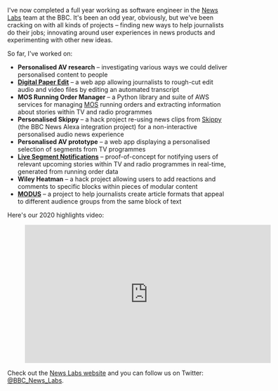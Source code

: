 I've now completed a full year working as software engineer in the [News
Labs](https://bbcnewslabs.co.uk/) team at the BBC. It's been an odd year, obviously, but we've been
cracking on with all kinds of projects – finding new ways to help journalists do their jobs;
innovating around user experiences in news products and experimenting with other new ideas.

So far, I've worked on:

- **Personalised AV research** – investigating various ways we could deliver personalised content to
  people
- **[Digital Paper Edit](https://bbcnewslabs.co.uk/projects/digital-paper-edit/)** – a web app
  allowing journalists to rough-cut edit audio and video files by editing an automated transcript
- **MOS Running Order Manager** – a Python library and suite of AWS services for managing
  [MOS](http://mosprotocol.com/) running orders and extracting information about stories within TV
  and radio programmes
- **Personalised Skippy** – a hack project re-using news clips from
  [Skippy](https://bbcnewslabs.co.uk/projects/voice-user-interfaces/) (the BBC News Alexa
  integration project) for a non-interactive personalised audio news experience
- **Personalised AV prototype** – a web app displaying a personalised selection of segments from TV
  programmes
- **[Live Segment Notifications](https://bbcnewslabs.co.uk/projects/live-segment-notifications/)** –
  proof-of-concept for notifying users of relevant upcoming stories within TV and radio programmes
  in real-time, generated from running order data
- **Wiley Heatman** – a hack project allowing users to add reactions and comments to specific blocks
  within pieces of modular content
- **[MODUS](https://bbcnewslabs.co.uk/projects/modus/)** – a project to help journalists create
  article formats that appeal to different audience groups from the same block of text

Here's our 2020 highlights video:

<figure class="wp-block-embed">
<iframe width="560" height="315" src="https://www.youtube.com/embed/JdAJJokYeFA?si=sgv-7qrMdnA5uWjh" title="YouTube video player" frameborder="0" allow="accelerometer; autoplay; clipboard-write; encrypted-media; gyroscope; picture-in-picture; web-share" referrerpolicy="strict-origin-when-cross-origin" allowfullscreen></iframe>
</figure>

Check out the [News Labs website](https://bbcnewslabs.co.uk/) and you can follow us on Twitter:
[@BBC_News_Labs](https://twitter.com/BBC_News_Labs).
